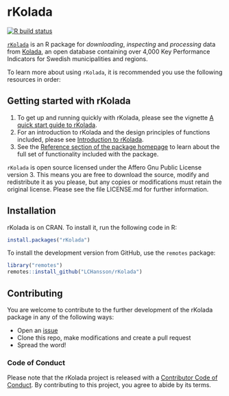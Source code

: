 # rKolada

[![R build status](https://github.com/LCHansson/rKolada/workflows/R-CMD-check/badge.svg)](https://github.com/LCHansson/rKolada/actions)

[`rKolada`](https://lchansson.github.io/rKolada/index.html) is an R package for *downloading*, *inspecting* and *processing* data from [Kolada](https://kolada.se/), an open database containing over 4,000 Key Performance Indicators for Swedish municipalities and regions.

To learn more about using `rKolada`, it is recommended you use the following resources in order:


## Getting started with rKolada

1. To get up and running quickly with rKolada, please see the vignette [A quick start guide to rKolada](https://lchansson.github.io/rKolada/articles/quickstart-rkolada.html).
1. For an introduction to rKolada and the design principles of functions included, please see [Introduction to rKolada](https://lchansson.github.io/rKolada/articles/introduction-to-rkolada.html).
1. See the [Reference section of the package homepage](https://lchansson.github.io/rKolada/reference/index.html) to learn about the full set of functionality included with the package.

`rKolada` is open source licensed under the Affero Gnu Public License version 3. This means you are free to download the source, modify and redistribute it as you please, but any copies or modifications must retain the original license. Please see the file LICENSE.md for further information.


## Installation

rKolada is on CRAN. To install it, run the following code in R:

```r
install.packages("rKolada")
```

To install the development version from GitHub, use the `remotes` package:

```r
library("remotes")
remotes::install_github("LCHansson/rKolada")
```

## Contributing

You are welcome to contribute to the further development of the rKolada package in any of the following ways:

- Open an [issue](https://github.com/LCHansson/rKolada/issues)
- Clone this repo, make modifications and create a pull request
- Spread the word!

### Code of Conduct
  
Please note that the rKolada project is released with a [Contributor Code of Conduct](https://contributor-covenant.org/version/2/0/CODE_OF_CONDUCT.html). By contributing to this project, you agree to abide by its terms.
